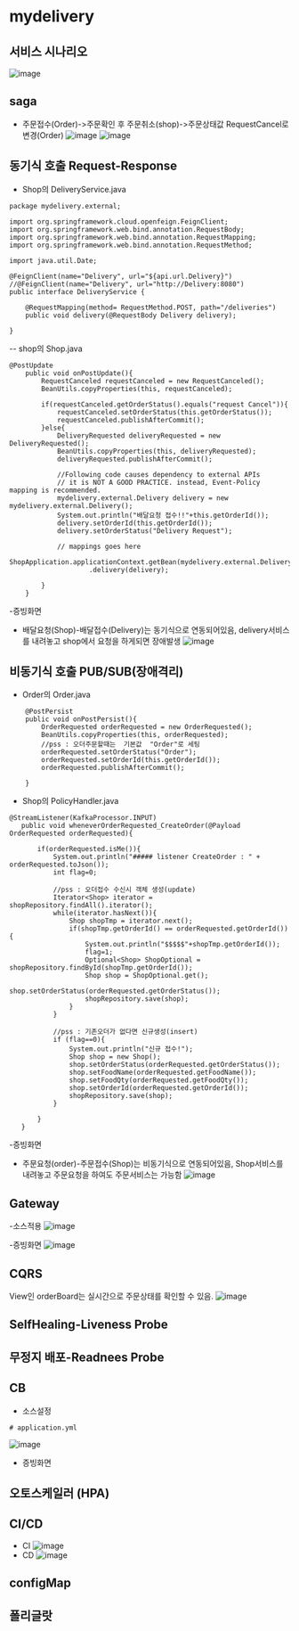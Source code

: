 # mydelivery


## 서비스 시나리오
![image](https://user-images.githubusercontent.com/68535067/97397347-65aca200-192c-11eb-810a-049c2f12ae7b.png)

## saga
- 주문접수(Order)->주문확인 후 주문취소(shop)->주문상태값  RequestCancel로 변경(Order)
![image](https://user-images.githubusercontent.com/68535067/97414001-cba62300-1946-11eb-8bd8-2ba7a9d2cde5.png)
![image](https://user-images.githubusercontent.com/68535067/97409032-533c6380-1940-11eb-9a6f-8d12c5d5a98a.png)

## 동기식 호출 Request-Response
- Shop의 DeliveryService.java
```
package mydelivery.external;

import org.springframework.cloud.openfeign.FeignClient;
import org.springframework.web.bind.annotation.RequestBody;
import org.springframework.web.bind.annotation.RequestMapping;
import org.springframework.web.bind.annotation.RequestMethod;

import java.util.Date;

@FeignClient(name="Delivery", url="${api.url.Delivery}")
//@FeignClient(name="Delivery", url="http://Delivery:8080")
public interface DeliveryService {

    @RequestMapping(method= RequestMethod.POST, path="/deliveries")
    public void delivery(@RequestBody Delivery delivery);

}
```
-- shop의 Shop.java
```
@PostUpdate
    public void onPostUpdate(){
        RequestCanceled requestCanceled = new RequestCanceled();
        BeanUtils.copyProperties(this, requestCanceled);

        if(requestCanceled.getOrderStatus().equals("request Cancel")){
            requestCanceled.setOrderStatus(this.getOrderStatus());
            requestCanceled.publishAfterCommit();
        }else{
            DeliveryRequested deliveryRequested = new DeliveryRequested();
            BeanUtils.copyProperties(this, deliveryRequested);
            deliveryRequested.publishAfterCommit();

            //Following code causes dependency to external APIs
            // it is NOT A GOOD PRACTICE. instead, Event-Policy mapping is recommended.
            mydelivery.external.Delivery delivery = new mydelivery.external.Delivery();
            System.out.println("배달요청 접수!!"+this.getOrderId());
            delivery.setOrderId(this.getOrderId());
            delivery.setOrderStatus("Delivery Request");

            // mappings goes here
            ShopApplication.applicationContext.getBean(mydelivery.external.DeliveryService.class)
                    .delivery(delivery);

        }
    }
```
-증빙화면
- 배달요청(Shop)-배달접수(Delivery)는 동기식으로 연동되어있음, delivery서비스를 내려놓고 shop에서 요청을 하게되면 장애발생
![image](https://user-images.githubusercontent.com/68535067/97410951-04dc9400-1943-11eb-8a83-bd369d22dec8.png)

## 비동기식 호출 PUB/SUB(장애격리)
- Order의 Order.java
```
    @PostPersist
    public void onPostPersist(){
        OrderRequested orderRequested = new OrderRequested();
        BeanUtils.copyProperties(this, orderRequested);
        //pss : 오더주문할때는  기본값  "Order"로 세팅
        orderRequested.setOrderStatus("Order");
        orderRequested.setOrderId(this.getOrderId());
        orderRequested.publishAfterCommit();

    }
```
 - Shop의 PolicyHandler.java
 ```
 @StreamListener(KafkaProcessor.INPUT)
    public void wheneverOrderRequested_CreateOrder(@Payload OrderRequested orderRequested){

        if(orderRequested.isMe()){
            System.out.println("##### listener CreateOrder : " + orderRequested.toJson());
            int flag=0;

            //pss : 오더접수 수신시 객체 생성(update)
            Iterator<Shop> iterator = shopRepository.findAll().iterator();
            while(iterator.hasNext()){
                Shop shopTmp = iterator.next();
                if(shopTmp.getOrderId() == orderRequested.getOrderId()){
                    System.out.println("$$$$$"+shopTmp.getOrderId());
                    flag=1;
                    Optional<Shop> ShopOptional = shopRepository.findById(shopTmp.getOrderId());
                    Shop shop = ShopOptional.get();
                    shop.setOrderStatus(orderRequested.getOrderStatus());
                    shopRepository.save(shop);
                }
            }

            //pss : 기존오더가 없다면 신규생성(insert)
            if (flag==0){
                System.out.println("신규 접수!");
                Shop shop = new Shop();
                shop.setOrderStatus(orderRequested.getOrderStatus());
                shop.setFoodName(orderRequested.getFoodName());
                shop.setFoodQty(orderRequested.getFoodQty());
                shop.setOrderId(orderRequested.getOrderId());
                shopRepository.save(shop);
            }

        }
    }
 ```

-증빙화면
- 주문요청(order)-주문접수(Shop)는 비동기식으로 연동되어있음, Shop서비스를 내려놓고 주문요청을 하여도 주문서비스는 가능함
![image](https://user-images.githubusercontent.com/68535067/97409648-54ba5b80-1941-11eb-95ac-458e226783dd.png)


## Gateway
-소스적용
![image](https://user-images.githubusercontent.com/68535067/97443175-0d968f80-196e-11eb-8891-c668474d2bfb.png)

-증빙화면
![image](https://user-images.githubusercontent.com/68535067/97443014-d45e1f80-196d-11eb-8e04-3acf7a92c3bb.png)

## CQRS
View인 orderBoard는 실시간으로 주문상태를 확인할 수 있음.
![image](https://user-images.githubusercontent.com/68535067/97413158-c7c5d100-1945-11eb-93ed-4a0cdf8d26c2.png)

## SelfHealing-Liveness Probe

## 무정지 배포-Readnees Probe

## CB
-  소스설정
```
# application.yml
```
![image](https://user-images.githubusercontent.com/68535067/97445003-1e480500-1970-11eb-8825-eb922e480085.png)

- 증빙화면

## 오토스케일러 (HPA)

## CI/CD
- CI
![image](https://user-images.githubusercontent.com/68535067/97433120-58110f80-1960-11eb-8c54-389ce5ecb63a.png)
- CD
![image](https://user-images.githubusercontent.com/68535067/97433936-9bb84900-1961-11eb-9666-93b474411843.png)

## configMap

## 폴리글랏
